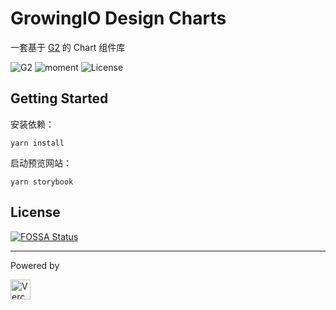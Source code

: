 # GrowingIO Design Charts

一套基于 [G2](https://g2.antv.vision/zh) 的 Chart 组件库

![G2](https://g2.antv.vision/zh)
![moment](http://momentjs.cn/)
![License](https://img.shields.io/github/license/growingio/gio-design)

## Getting Started

安装依赖：

```
yarn install
```

启动预览网站：

```
yarn storybook
```

## License

[![FOSSA Status](https://app.fossa.com/api/projects/git%2Bgithub.com%2Fgrowingio%2Fgio-design.svg?type=large)](https://app.fossa.com/projects/git%2Bgithub.com%2Fgrowingio%2Fgio-design?ref=badge_large)

---

Powered by

<p>
  <a href="https://gio-design-charts.vercel.app/?path=/story/charts-dashboard--dashboard" target="_blank"><img src="./assets/vercel.svg" alt="Vercel Inc." height=32 /></a>
</p>
